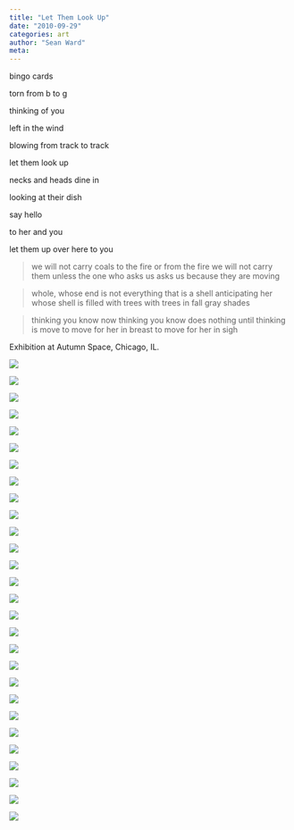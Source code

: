 ```yaml
---
title: "Let Them Look Up"
date: "2010-09-29"
categories: art
author: "Sean Ward"
meta:
---
```

bingo cards

torn from b to g

thinking of you

left in the wind

blowing from track to track



let them look up

necks and heads dine in

looking at their dish

say hello

to her and you

let them up over here to you



> we will not carry coals
> to the fire or from the fire
> we will not carry them
> unless the one who asks us
> asks us because they are moving


> whole, whose end is not
> everything that is a shell
> anticipating her whose
> shell is filled with trees
> with trees in fall gray shades


> thinking you know now
> thinking you know does nothing
> until thinking is move
> to move for her in breast
> to move for her in sigh

Exhibition at Autumn Space, Chicago, IL.

![](/images/10-letthemlookup-1.jpg)

![](/images/10-letthemlookup-2.jpg)

![](/images/10-letthemlookup-3.jpg)

![](/images/10-letthemlookup-4.jpg)

![](/images/10-letthemlookup-5.jpg)

![](/images/10-letthemlookup-6.jpg)

![](/images/10-letthemlookup-7.jpg)

![](/images/10-letthemlookup-8.jpg)

![](/images/10-letthemlookup-9.jpg)

![](/images/10-letthemlookup-10.jpg)

![](/images/10-letthemlookup-11.jpg)

![](/images/10-letthemlookup-12.jpg)

![](/images/10-letthemlookup-13.jpg)

![](/images/10-letthemlookup-14.jpg)

![](/images/10-letthemlookup-15.jpg)

![](/images/10-letthemlookup-16.jpg)

![](/images/10-letthemlookup-17.jpg)

![](/images/10-letthemlookup-18.jpg)

![](/images/10-letthemlookup-19.jpg)

![](/images/10-letthemlookup-20.jpg)

![](/images/10-letthemlookup-21.jpg)

![](/images/10-letthemlookup-22.jpg)

![](/images/10-letthemlookup-23.jpg)

![](/images/10-letthemlookup-24.jpg)

![](/images/10-letthemlookup-25.jpg)

![](/images/10-letthemlookup-26.jpg)

![](/images/10-letthemlookup-27.jpg)

![](/images/10-letthemlookup-28.jpg)
